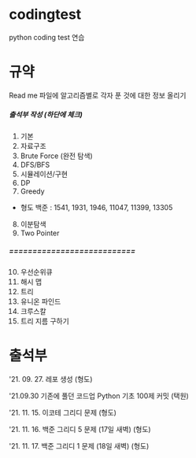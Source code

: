 # codingtest

python coding test 연습 

# 규약 
 Read me 파일에 알고리즘별로 각자 푼 것에 대한 정보 올리기
 
##### 출석부 작성 (하단에 체크)
 
1. 기본
2. 자료구조
3. Brute Force (완전 탐색)
4. DFS/BFS
5. 시뮬레이션/구현
6. DP
7. Greedy 
 - 형도 백준 : 1541, 1931, 1946, 11047, 11399, 13305
8. 이분탐색
9. Two Pointer
##### ===========================
10. 우선순위큐
11. 해시 맵
12. 트리
13. 유니온 파인드
14. 크루스칼
15. 트리 지름 구하기


# 출석부

'21. 09. 27. 레포 생성 (형도)

'21.09.30 기존에 풀던 코드업 Python 기초 100제 커밋 (택원)

'21. 11. 15. 이코테 그리디 문제 (형도)

'21. 11. 16. 백준 그리디 5 문제 (17일 새벽) (형도) 

'21. 11. 17. 백준 그리디 1 문제 (18일 새벽) (형도)

